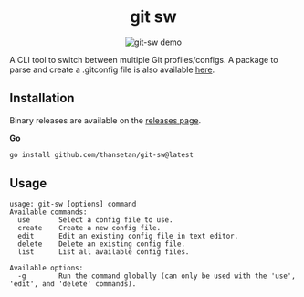 <h1 align="center">git sw</h1>

<p align="center">
  <img src="https://github.com/thansetan/git-sw/assets/62317096/61820d18-ca8b-4e31-8f71-b5f473d289a0" alt="git-sw demo"/>
</p>

A CLI tool to switch between multiple Git profiles/configs. A package to parse and create a .gitconfig file is also available [here](https://github.com/thansetan/git-sw/tree/main/pkg/gitconfig).

## Installation

Binary releases are available on the [releases page](https://github.com/thansetan/git-sw/releases).

**Go**
```sh
go install github.com/thansetan/git-sw@latest
```

## Usage
```text
usage: git-sw [options] command
Available commands: 
  use       Select a config file to use.
  create    Create a new config file.
  edit      Edit an existing config file in text editor.
  delete    Delete an existing config file.
  list      List all available config files.

Available options: 
  -g        Run the command globally (can only be used with the 'use', 'edit', and 'delete' commands).
```
